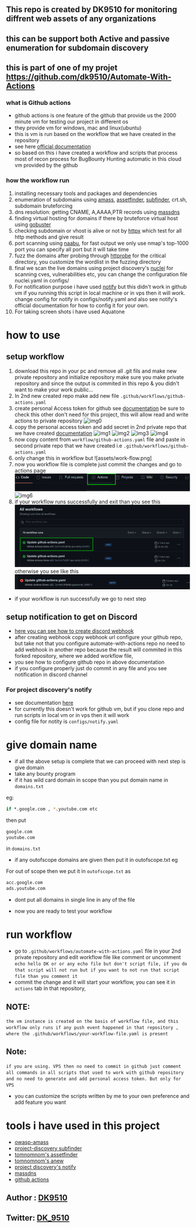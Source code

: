## This repo is created by DK9510 for monitoring diffrent web assets of any organizations
## this can be support both Active and passive enumeration for subdomain discovery 


## this is part of one of my projet  https://github.com/dk9510/Automate-With-Actions

### what is Github actions
- github actions is one feature of the github that provide us the 2000 minute vm for testing our project in different os
- they provide vm for windows, mac and linux(ubuntu)
- this is vm is run based on the workflow that we have created in the repository
- see here [official documentation](https://docs.github.com/en/actions)
- so based on this i have created a workflow and scripts that process most of recon process for BugBounty Hunting automatic in this cloud vm provided by the github

### how the workflow run
1. installing necessary tools and packages and dependencies 
2. enumeration of subdomains using [amass](https://github.com/OWASP/Amass), [assetfinder](https://github.com/tomnomnom/assetfinder), [subfinder](https://github.com/projectdiscovery/subfinder), crt.sh, subdomain bruteforcing
3. dns resolution: getting CNAME, A,AAAA,PTR records using [massdns](https://github.com/blechschmidt/massdns)
4. finding virtual hosting for domains if there by bruteforce virtual host using [gobuster](https://github.com/OJ/gobuster)
5. checking subdomain or vhost is alive or not by [httpx](https://github.com/projectdiscovery/httpx) which test for all http methods and give result
6. port scanning using [naabu](https://github.com/projectdiscovery/naabu), for fast output we only use nmap's top-1000 port you can specify all port but it will take time
7. fuzz the domains after probing through [httprobe](https://github.com/tomnomnom/httprobe) for the critical directory, you customize the wordlist in the fuzzing directory
8. final we scan the live domains using project discovery's [nuclei](https://github.com/projectdiscovery/nuclei) for scanning cves, vulnerabilities etc, you can change the configuration file nuclei.yaml in configs/
9. For notification purpose i have used [notify](https://github.com/projectdiscovery/notify) but this didn't work in github vm  if you running this script in local machine or in vps then it will work. change config for notify in configs/notify.yaml and also see notify's official documentation for how to config it for your own.
10. For taking screen shots i have used Aquatone 

# how to use 
## setup workflow
1. download this repo in your pc and remove all .git fils and make new private repository and initialize repository make sure you make private repository and since the output is commited in this repo & you didn't want to make your work public...
2. In 2nd new created repo make add new file `.github/workflows/github-actions.yaml`
3. create personal Access token for github see [documentation](https://docs.github.com/en/github/authenticating-to-github/keeping-your-account-and-data-secure/creating-a-personal-access-token) be sure to check this other don't need for this project, this will allow read and write actions to private repository
![img0](assets/permission.png)
5. copy the personal access token and add secret in 2nd private repo that we have created [documentation](https://docs.github.com/en/actions/reference/encrypted-secrets) 
![img1](assets/add-secret-1.png)
![img2](assets/add-secret-2.png)
![img3](assets/add-secret-3.png)
![img4](assets/add-secret-4.png)
7. now copy content from `workflow/github-actions.yaml` file and paste in second private repo that we have created i.e `.github/workflows/github-actions.yaml`
8. only change this in workflow but
![assets/work-flow.png]
9. now you workflow file is complete just commit the changes and go to actions page
![img5](https://github.com/DK9510/automate-with-actions/blob/main/assets/eg-actions-1.png)
![img6](https://github.com/DK9510/automate-with-actions/assets/blob/main/eg-actions-2.png)
10. if your workflow runs successfully and exit than you see this
![img7](https://github.com/DK9510/automate-with-actions/blob/main/assets/eg-actions-3.png)
otherwise you see like this
![img8](https://github.com/DK9510/automate-with-actions/blob/main/assets/eg-actions-4.png)

- if your workflow is run successfully we go to next step

## setup notification to get on Discord
- [here you can see how to create discord webhook](https://support.discord.com/hc/en-us/articles/228383668-Intro-to-Webhooks)
- after creating webhook copy webhook url configure your github repo, but take not that you configure automate-with-actions repo no need to add webhook in another repo because the result will commited in this forked repository, where we added workflow file,
-  you see how to configure github repo in above documentation
- if you configure properly just do commit in any file and you see notification in discord channel

### For project discovery's notify
- see documentation [here](https://github.com/projectdiscovery/notify)
- for currently  this doesn't work for github vm, but if you clone repo and run scripts in local vm or in vps then it will work
- config file for notity is `configs/notify.yaml`



# give domain name
- if all the above setup is complete that we can proceed with next step is give domain 
- take any bounty program
- if it has wild card domain in scope than you put domain name in `domains.txt`

eg:
```bash
if *.google.com , *.youtube.com etc 
```
then put
```
google.com
youtube.com
```
in `domains.txt `
- if any outofscope domains are given then put it in outofscope.txt
eg 

For out of scope then we put it in `outofscope.txt` as
```bash
acc.google.com
ads.youtube.com
```
- dont put all domains in single line in any of the file

- now you are ready to test your workflow

# run workflow
- go to `.github/workflows/automate-with-actions.yaml` file in your 2nd private repository and edit workflow file like comment or uncomment `echo hello DK or or any echo file but don't script file, if you do that script will not run but if you want to not run that script file than you comment it`
- commit the change and it will start your workflow, you can see it in `actions` tab in that repository, 


## NOTE:
`the vm instance is created on the basis of workflow file, and this workflow only runs if any push event happened in that repository , where the .github/workflows/your-workflow-file.yaml is present`


## Note:
`if you are using. VPS then no need to commit in github just comment all commands in all scripts that used to work with github repository and no need to generate and add personal access token. But only for VPS`
- you can customize the scripts written by me to your own preference and add feature you want

# tools i have used in this project
- [owasp-amass](https://github.com/OWASP/Amass)
- [project-discovery subfinder](https://github.com/projectdiscovery/subfinder)
- [tomnomnom's assetfinder](https://github.com/tomnomnom/assetfinder)
- [tomnomnom's anew](https://github.com/tomnomnom/anew)
- [project discovery's notify](https://github.com/projectdiscovery/notify)
- [massdns](https://github.com/blechschmidt/massdns)
- [github actions](https://docs.github.com/en/actions)


## Author : [DK9510](https://github.com/DK9510)
## Twitter: [DK_9510](https://twitter.com/DK_9510)

